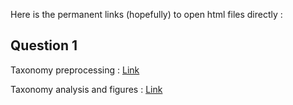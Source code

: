 Here is the permanent links (hopefully) to open html files directly :  

## Question 1
Taxonomy preprocessing :  [Link](https://htmlpreview.github.io/?https://github.com/alex-merge/Holopig-data-analysis/blob/main/notebooks/Taxonomic_data_preprocessing.nb.html)

Taxonomy analysis and figures :  [Link](https://htmlpreview.github.io/?https://github.com/alex-merge/Holopig-data-analysis/blob/main/notebooks/Taxonomic_data_analysis.nb.html)

